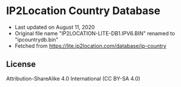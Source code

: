 # IP2Location Country Database

- Last updated on August 11, 2020
- Original file name "IP2LOCATION-LITE-DB1.IPV6.BIN" renamed to "ipcountrydb.bin"
- Fetched from https://lite.ip2location.com/database/ip-country

## License

Attribution-ShareAlike 4.0 International (CC BY-SA 4.0)
